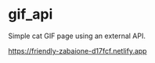 # gif_api
Simple cat GIF page using an external API. 

https://friendly-zabaione-d17fcf.netlify.app 


